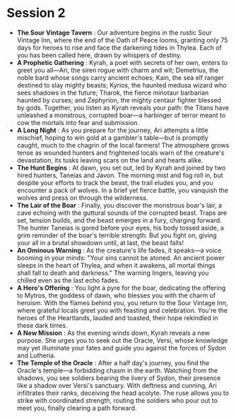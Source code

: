 # Session 2

* **The Sour Vintage Tavern** : Our adventure begins in the rustic Sour Vintage Inn, where the end of the Oath of Peace looms, granting only 75 days for heroes to rise and face the darkening tides in Thylea. Each of you has been called here, drawn by whispers of destiny.  
* **A Prophetic Gathering** : Kyrah, a poet with secrets of her own, enters to greet you all—Ari, the siren rogue with charm and wit; Demetrius, the noble bard whose songs carry ancient echoes; Kain, the sea elf ranger destined to slay mighty beasts; Kyrios, the haunted medusa wizard who sees shadows in the future; Tharok, the fierce minotaur barbarian haunted by curses; and Zephyrion, the mighty centaur fighter blessed by gods. Together, you listen as Kyrah reveals your path: the Titans have unleashed a monstrous, corrupted boar—a harbinger of terror meant to cow the mortals into fear and submission.  
* **A Long Night** : As you prepare for the journey, Ari attempts a little mischief, hoping to win gold at a gambler's table—but is promptly caught, much to the chagrin of the local farmers\! The atmosphere grows tense as wounded hunters and frightened locals warn of the creature's devastation, its tusks leaving scars on the land and hearts alike.  
* **The Hunt Begins** : At dawn, you set out, led by Kyrah and joined by two hired hunters, Taneias and Javon. The morning mist and fog roll in, but despite your efforts to track the beast, the trail eludes you, and you encounter a pack of wolves. In a brief yet fierce battle, you vanquish the wolves and press on through the wilderness.  
* **The Lair of the Boar** : Finally, you discover the monstrous boar's lair, a cave echoing with the guttural sounds of the corrupted beast. Traps are set, tension builds, and the beast emerges in a fury, charging forward. The hunter Taneias is gored before your eyes, his body tossed aside, a grim reminder of the boar's terrible strength. But you fight on, giving your all in a brutal showdown until, at last, the beast falls\!  
* **An Ominous Warning** : As the creature's life fades, it speaks—a voice booming in your minds: "Your sins cannot be atoned. An ancient power sleeps in the heart of Thylea, and when it awakens, all mortal things shall fall to death and darkness." The warning lingers, leaving you chilled even as the last echo fades.  
* **A Hero's Offering** : You light a pyre for the boar, dedicating the offering to Mytros, the goddess of dawn, who blesses you with the charm of heroism. With the flames behind you, you return to the Sour Vintage Inn, where grateful locals greet you with feasting and celebration. You're the heroes of the Heartlands, lauded and toasted, their hope rekindled in these dark times.  
* **A New Mission** : As the evening winds down, Kyrah reveals a new purpose. She urges you to seek out the Oracle, Versi, whose knowledge may yet illuminate your fates and guide you against the forces of Sydon and Lutheria.  
* **The Temple of the Oracle** : After a half day's journey, you find the Oracle's temple—a forbidding chasm in the earth. Watching from the shadows, you see soldiers bearing the livery of Sydon, their presence like a shadow over Versi's sanctuary. With deftness and cunning, Ari infiltrates their ranks, deceiving the head acolyte. The ruse allows you to strike with coordinated strength, routing the soldiers who pour out to meet you, finally clearing a path forward.

